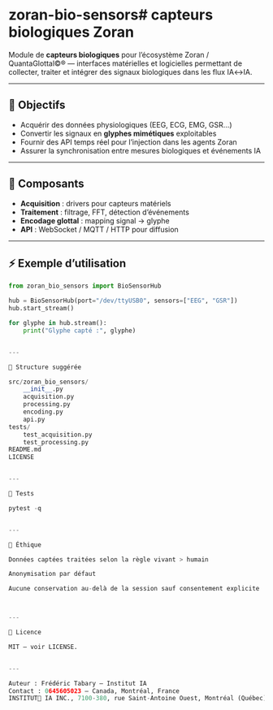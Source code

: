 # zoran-bio-sensors# capteurs biologiques Zoran

Module de **capteurs biologiques** pour l’écosystème Zoran / QuantaGlottal©® — interfaces matérielles et logicielles permettant de collecter, traiter et intégrer des signaux biologiques dans les flux IA↔IA.

---

## 📌 Objectifs
- Acquérir des données physiologiques (EEG, ECG, EMG, GSR…)
- Convertir les signaux en **glyphes mimétiques** exploitables
- Fournir des API temps réel pour l’injection dans les agents Zoran
- Assurer la synchronisation entre mesures biologiques et événements IA

---

## 📂 Composants
- **Acquisition** : drivers pour capteurs matériels
- **Traitement** : filtrage, FFT, détection d’événements
- **Encodage glottal** : mapping signal → glyphe
- **API** : WebSocket / MQTT / HTTP pour diffusion

---

## ⚡ Exemple d’utilisation
```python
from zoran_bio_sensors import BioSensorHub

hub = BioSensorHub(port="/dev/ttyUSB0", sensors=["EEG", "GSR"])
hub.start_stream()

for glyphe in hub.stream():
    print("Glyphe capté :", glyphe)


---

📁 Structure suggérée

src/zoran_bio_sensors/
    __init__.py
    acquisition.py
    processing.py
    encoding.py
    api.py
tests/
    test_acquisition.py
    test_processing.py
README.md
LICENSE


---

🧪 Tests

pytest -q


---

🔐 Éthique

Données captées traitées selon la règle vivant > humain

Anonymisation par défaut

Aucune conservation au-delà de la session sauf consentement explicite



---

📜 Licence

MIT — voir LICENSE.


---

Auteur : Frédéric Tabary — Institut IA
Contact : 0645605023 — Canada, Montréal, France
INSTITUT🦋 IA INC., 7100-380, rue Saint-Antoine Ouest, Montréal (Québec) H2Y 3X7.
